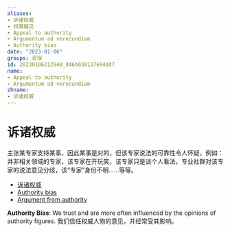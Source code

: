 ```yaml
---
aliases:
- 诉诸权威
- 权威偏见
- Appeal to authority
- Argumentum ad verecundiam
- Authority bias
date: "2023-01-06"
groups: 谬误
id: 20230106212948_d46b038137694dd7
name:
- Appeal to authority
- Argumentum ad verecundiam
zhname:
- 诉诸权威
---
```


# 诉诸权威

主张某专家支持某事，因此某事是对的，但该专家说法的可靠性令人怀疑，例如：并非相关领域的专家，该专家在开玩笑，该专家只是谈个人看法，专业社群对该专家的说法意见分歧，该“专家”身份不明……等等。

* [诉诸权威](https://zh.wikipedia.org/wiki/%E8%A8%B4%E8%AB%B8%E6%AC%8A%E5%A8%81)
* [Authority bias](https://en.wikipedia.org/wiki/Authority_bias)
* [Argument from authority](https://en.wikipedia.org/wiki/Argument_from_authority)

 **Authority Bias**: We trust and are more often influenced by the opinions of authority figures.
我们信任权威人物的意见，并经常受其影响。